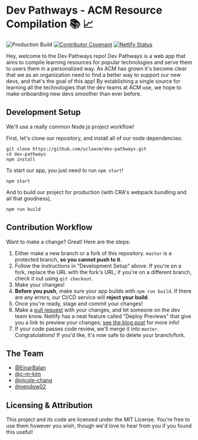 # Dev Pathways - ACM Resource Compilation 📚 📈

![Production Build](https://github.com/uclaacm/dev-pathways/workflows/Production%20Build/badge.svg)
[![Contributor Covenant](https://img.shields.io/badge/Contributor%20Covenant-v2.0%20adopted-ff69b4.svg)](CODE_OF_CONDUCT.md)
[![Netlify Status](https://api.netlify.com/api/v1/badges/103c2d04-cd84-4939-a9e5-aae35ee68a3c/deploy-status)](https://app.netlify.com/sites/dev-pathways/deploys)

Hey, welcome to the Dev Pathways repo! Dev Pathways is a web app that aims to compile learning resources for popular technologies and serve them to users them in a personalized way. As ACM has grown it's become clear that we as an organization need to find a better way to support our new devs, and that's the goal of this app! By establishing a single source for learning all the technologies that the dev teams at ACM use, we hope to make onboarding new devs smoother than ever before.

## Development Setup

We'll use a really common Node.js project workflow!

First, let's clone our repository, and install all of our node dependencies:

```
git clone https://github.com/uclaacm/dev-pathways.git
cd dev-pathways
npm install
```

To start our app, you just need to run `npm start`!

```
npm start
```

And to build our project for production (with CRA's webpack bundling and all that goodness),

```
npm run build
```

## Contribution Workflow

Want to make a change? Great! Here are the steps:

1. Either make a new branch or a fork of this repository. `master` is a protected branch, **so you cannot push to it**.
2. Follow the instructions in "Development Setup" above. If you're on a fork, replace the URL with the fork's URL; if you're on a different branch, check it out using `git checkout`.
3. Make your changes!
4. **Before you push**, make sure your app builds with `npm run build`. If there are any errors, our CI/CD service will **reject your build**.
5. Once you're ready, stage and commit your changes!
6. Make a [pull request](https://github.com/uclaacm/dev-pathways/pulls) with your changes, and let someone on the dev team know. Netlify has a neat feature called "Deploy Previews" that give you a link to preview your changes; [see the blog post](https://www.netlify.com/blog/2016/07/20/introducing-deploy-previews-in-netlify/) for more info!
7. If your code passes code review, we'll merge it into `master`. Congratulations! If you'd like, it's now safe to delete your branch/fork.

## The Team
- [@EinarBalan](https://github.com/EinarBalan)
- [@c-m-kim](https://github.com/c-m-kim)
- [@nicole-chang](https://github.com/nicole-chang)
- [@nendow02](https://github.com/nendow02)

## Licensing & Attribution

This project and its code are licensed under the MIT License. You're free to use them however you wish, though we'd love to hear from you if you found this useful!

